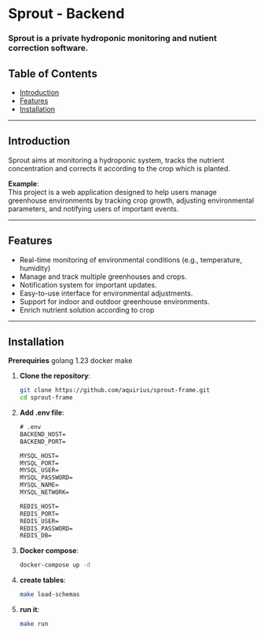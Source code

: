 # Sprout - Backend

### Sprout is a private hydroponic monitoring and nutient correction software.

## Table of Contents
- [Introduction](#introduction)
- [Features](#features)
- [Installation](#installation)

---

## Introduction

Sprout aims at monitoring a hydroponic system, tracks the nutrient concentration and corrects it according to the crop which is planted. 

**Example**:  
This project is a web application designed to help users manage greenhouse environments by tracking crop growth, adjusting environmental parameters, and notifying users of important events.

---

## Features

- Real-time monitoring of environmental conditions (e.g., temperature, humidity)
- Manage and track multiple greenhouses and crops.
- Notification system for important updates.
- Easy-to-use interface for environmental adjustments.
- Support for indoor and outdoor greenhouse environments.
- Enrich nutrient solution according to crop

---

## Installation

**Prerequiries**
    golang 1.23
    docker
    make

1. **Clone the repository**:
   ```bash
   git clone https://github.com/aquirius/sprout-frame.git
   cd sprout-frame

2. **Add .env file**:
    ```txt
    # .env
    BACKEND_HOST=
    BACKEND_PORT=

    MYSQL_HOST=
    MYSQL_PORT=
    MYSQL_USER=
    MYSQL_PASSWORD=
    MYSQL_NAME=
    MYSQL_NETWORK=

    REDIS_HOST=
    REDIS_PORT=
    REDIS_USER=
    REDIS_PASSWORD=
    REDIS_DB=

3. **Docker compose**:
   ```bash
   docker-compose up -d

4. **create tables**:
   ```bash
   make load-schemas

5. **run it**:
   ```bash
   make run
